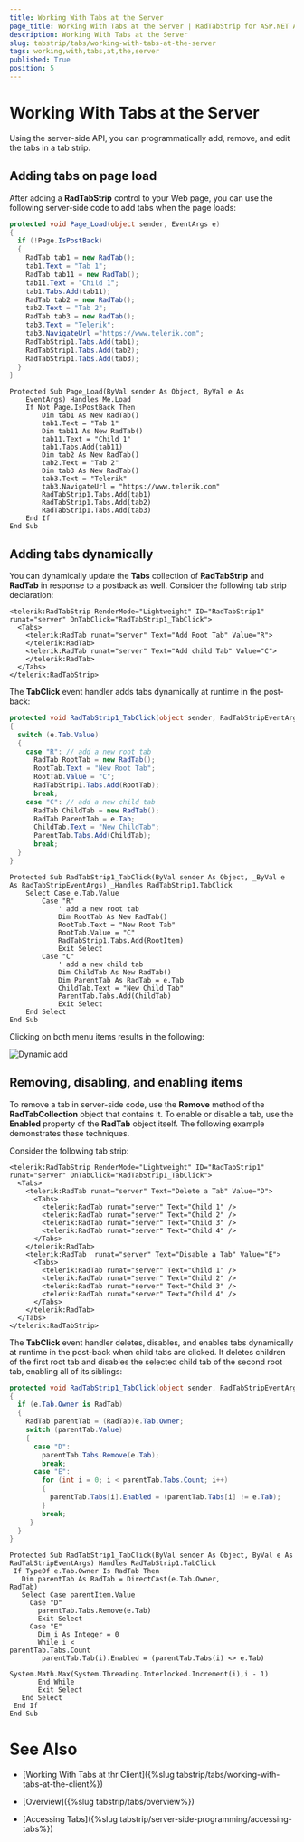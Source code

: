 ```yaml
---
title: Working With Tabs at the Server
page_title: Working With Tabs at the Server | RadTabStrip for ASP.NET AJAX Documentation
description: Working With Tabs at the Server
slug: tabstrip/tabs/working-with-tabs-at-the-server
tags: working,with,tabs,at,the,server
published: True
position: 5
---
```


# Working With Tabs at the Server

Using the server-side API, you can programmatically add, remove, and edit the tabs in a tab strip.

## Adding tabs on page load

After adding a **RadTabStrip** control to your Web page, you can use the following server-side code to add tabs when the page loads:


````C#
protected void Page_Load(object sender, EventArgs e)
{
  if (!Page.IsPostBack)
  {
    RadTab tab1 = new RadTab();
    tab1.Text = "Tab 1";
    RadTab tab11 = new RadTab();
    tab11.Text = "Child 1";
    tab1.Tabs.Add(tab11);
    RadTab tab2 = new RadTab();
    tab2.Text = "Tab 2";
    RadTab tab3 = new RadTab();
    tab3.Text = "Telerik";
    tab3.NavigateUrl ="https://www.telerik.com";
    RadTabStrip1.Tabs.Add(tab1);
    RadTabStrip1.Tabs.Add(tab2);
    RadTabStrip1.Tabs.Add(tab3);
  }
}				
````
````VB.NET
Protected Sub Page_Load(ByVal sender As Object, ByVal e As
    EventArgs) Handles Me.Load
    If Not Page.IsPostBack Then
        Dim tab1 As New RadTab()
        tab1.Text = "Tab 1"
        Dim tab11 As New RadTab()
        tab11.Text = "Child 1"
        tab1.Tabs.Add(tab11)
        Dim tab2 As New RadTab()
        tab2.Text = "Tab 2"
        Dim tab3 As New RadTab()
        tab3.Text = "Telerik"
        tab3.NavigateUrl = "https://www.telerik.com"
        RadTabStrip1.Tabs.Add(tab1)
        RadTabStrip1.Tabs.Add(tab2)
        RadTabStrip1.Tabs.Add(tab3)
    End If
End Sub		
````

## Adding tabs dynamically

You can dynamically update the **Tabs** collection of **RadTabStrip** and **RadTab** in response to a postback as well. Consider the following tab strip declaration:

````ASPNET	   	
<telerik:RadTabStrip RenderMode="Lightweight" ID="RadTabStrip1" runat="server" OnTabClick="RadTabStrip1_TabClick">
  <Tabs>
    <telerik:RadTab runat="server" Text="Add Root Tab" Value="R">
    </telerik:RadTab>
    <telerik:RadTab runat="server" Text="Add child Tab" Value="C">
    </telerik:RadTab>
  </Tabs>
</telerik:RadTabStrip>				
````

The **TabClick** event handler adds tabs dynamically at runtime in the post-back:


````C#
protected void RadTabStrip1_TabClick(object sender, RadTabStripEventArgs e)
{
  switch (e.Tab.Value)
  {
    case "R": // add a new root tab
      RadTab RootTab = new RadTab();
      RootTab.Text = "New Root Tab";
      RootTab.Value = "C";
      RadTabStrip1.Tabs.Add(RootTab);
      break;
    case "C": // add a new child tab
      RadTab ChildTab = new RadTab();
      RadTab ParentTab = e.Tab;
      ChildTab.Text = "New ChildTab";
      ParentTab.Tabs.Add(ChildTab);
      break;
  }
}				
````
````VB.NET
Protected Sub RadTabStrip1_TabClick(ByVal sender As Object, _ByVal e As RadTabStripEventArgs) _Handles RadTabStrip1.TabClick
    Select Case e.Tab.Value
        Case "R"
            ' add a new root tab
            Dim RootTab As New RadTab()
            RootTab.Text = "New Root Tab"
            RootTab.Value = "C"
            RadTabStrip1.Tabs.Add(RootItem)
            Exit Select
        Case "C"
            ' add a new child tab
            Dim ChildTab As New RadTab()
            Dim ParentTab As RadTab = e.Tab
            ChildTab.Text = "New Child Tab"
            ParentTab.Tabs.Add(ChildTab)
            Exit Select
    End Select
End Sub
````

Clicking on both menu items results in the following:

![Dynamic add](images/tabstrip_dynamicadd.png)

## Removing, disabling, and enabling items

To remove a tab in server-side code, use the **Remove** method of the **RadTabCollection** object that contains it. To enable or disable a tab, use the **Enabled** property of the **RadTab** object itself. The following example demonstrates these techniques.

Consider the following tab strip:

````ASPNET
<telerik:RadTabStrip RenderMode="Lightweight" ID="RadTabStrip1" runat="server" OnTabClick="RadTabStrip1_TabClick">
  <Tabs>
    <telerik:RadTab runat="server" Text="Delete a Tab" Value="D">
      <Tabs>
        <telerik:RadTab runat="server" Text="Child 1" />
        <telerik:RadTab runat="server" Text="Child 2" />
        <telerik:RadTab runat="server" Text="Child 3" />
        <telerik:RadTab runat="server" Text="Child 4" />
      </Tabs>
    </telerik:RadTab>
    <telerik:RadTab  runat="server" Text="Disable a Tab" Value="E">
      <Tabs>
        <telerik:RadTab runat="server" Text="Child 1" />
        <telerik:RadTab runat="server" Text="Child 2" />
        <telerik:RadTab runat="server" Text="Child 3" />
        <telerik:RadTab runat="server" Text="Child 4" />
      </Tabs>
    </telerik:RadTab>
  </Tabs>
</telerik:RadTabStrip>				
````

The **TabClick** event handler deletes, disables, and enables tabs dynamically at runtime in the post-back when child tabs are clicked. It deletes children of the first root tab and disables the selected child tab of the second root tab, enabling all of its siblings:

````C#
protected void RadTabStrip1_TabClick(object sender, RadTabStripEventArgs e)
{
  if (e.Tab.Owner is RadTab)
  {
    RadTab parentTab = (RadTab)e.Tab.Owner;
    switch (parentTab.Value)
    {
      case "D":
        parentTab.Tabs.Remove(e.Tab);
        break;
      case "E":
        for (int i = 0; i < parentTab.Tabs.Count; i++)
        {
          parentTab.Tabs[i].Enabled = (parentTab.Tabs[i] != e.Tab);
        }
        break;
     }
  }
}
````
````VB.NET
Protected Sub RadTabStrip1_TabClick(ByVal sender As Object, ByVal e As RadTabStripEventArgs) Handles RadTabStrip1.TabClick
 If TypeOf e.Tab.Owner Is RadTab Then
   Dim parentTab As RadTab = DirectCast(e.Tab.Owner,
RadTab)
   Select Case parentItem.Value
     Case "D"
       parentTab.Tabs.Remove(e.Tab)
       Exit Select
     Case "E"
       Dim i As Integer = 0
       While i <
parentTab.Tabs.Count
        parentTab.Tab(i).Enabled = (parentTab.Tabs(i) <> e.Tab)

System.Math.Max(System.Threading.Interlocked.Increment(i),i - 1)
       End While
       Exit Select
   End Select
 End If
End Sub				
````


# See Also

 * [Working With Tabs at thr Client]({%slug tabstrip/tabs/working-with-tabs-at-the-client%})

 * [Overview]({%slug tabstrip/tabs/overview%})

 * [Accessing Tabs]({%slug tabstrip/server-side-programming/accessing-tabs%})
